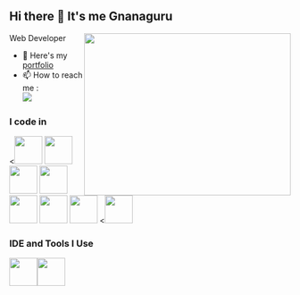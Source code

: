 ## Hi there 👋 It's me Gnanaguru

Web Developer
<img align="right" width="370" height="290" src="https://i.pinimg.com/originals/47/f0/34/47f0342cec72b800463bf003eac1257e.gif">
- 🔭 Here's my [portfolio](https://react-portfolio-rho-cyan.vercel.app/)                                                 
- 📫 How to reach me :
<br /> [<img src="https://img.shields.io/badge/LinkedIn-0077B5?style=for-the-badge&logo=linkedin&logoColor=white" />](https://www.linkedin.com/in/gnanaguru8991/)

### I code in
<<img height="50" width="50" src="https://img.icons8.com/color/48/000000/html-5.png" /> <img height="50" width="50" src="https://img.icons8.com/color/48/000000/css3.png" /> <img height="50" width="50" src="https://img.icons8.com/color/48/000000/bootstrap.png" />
<img height="50" width="50" src="https://img.icons8.com/color/48/000000/javascript.png"/><img height="50" width="50" src="https://img.icons8.com/color/48/000000/react-native.png"/> <img height="50" width="50" src="https://img.icons8.com/color/48/000000/mongodb.png"/> <img height="50" width="50" src="https://img.icons8.com/color/48/000000/nodejs.png"/> <<img width="50" height="50" src="https://img.icons8.com/color/48/express-js.png"/>

### IDE and Tools I Use
<img height="50" width="50" src="https://img.icons8.com/color/48/000000/visual-studio-code-2019.png"/><img height="50" width="50" src="https://img.icons8.com/color/50/000000/git.png"/>

